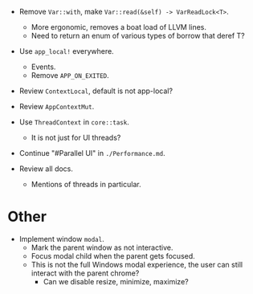 * Remove `Var::with`, make `Var::read(&self) -> VarReadLock<T>`.
    - More ergonomic, removes a boat load of LLVM lines.
    - Need to return an enum of various types of borrow that deref T?
* Use `app_local!` everywhere.
    - Events.
    - Remove `APP_ON_EXITED`.
* Review `ContextLocal`, default is not app-local?

* Review `AppContextMut`.
* Use `ThreadContext` in `core::task`.
    - It is not just for UI threads?
* Continue "#Parallel UI" in `./Performance.md`.
* Review all docs.
    - Mentions of threads in particular.

# Other

* Implement window `modal`.
    - Mark the parent window as not interactive.
    - Focus modal child when the parent gets focused.
    - This is not the full Windows modal experience, the user can still interact with the parent chrome?
        - Can we disable resize, minimize, maximize?